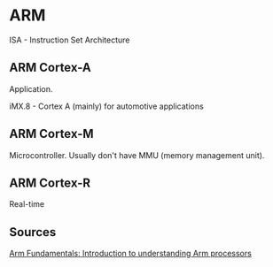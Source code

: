 # ARM

ISA - Instruction Set Architecture

## ARM Cortex-A

Application.

iMX.8 - Cortex A (mainly) for automotive applications

## ARM Cortex-M

Microcontroller. Usually don't have MMU (memory management
unit). 

## ARM Cortex-R

Real-time

## Sources

[Arm Fundamentals: Introduction to understanding Arm processors](https://community.arm.com/arm-community-blogs/b/architectures-and-processors-blog/posts/arm-fundamentals-introduction-to-understanding-arm-processors)
 
